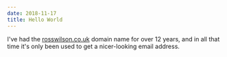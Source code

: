 ```yaml
---
date: 2018-11-17
title: Hello World
---
```


I've had the [rosswilson.co.uk](https://rosswilson.co.uk) domain name for over 12 years, and in all that time
it's only been used to get a nicer-looking email address.

